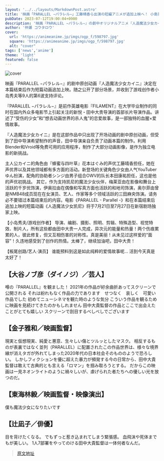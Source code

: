 ```yaml
---
layout: '../../layouts/MarkdownPost.astro'
title: '映画「PARALLEL −パラレル−」工藤晴香ら出演の短編アニメが追加上映へ！ 小島秀夫ほか激賞コメントも到着'
pubDate: 2023-07-12T19:00:04+0900
description: '映画『PARALLEL −パラレル−』の劇中オリジナルアニメ『人造魔法少女カイニ』が、本編終了後に短編アニメとして追加上映されることが決定した。これに伴い一部シーンが公開され、ゲームクリエイターの小島秀夫をはじめとする9名からの応援コメント第6弾も到着した。'
author: '仲瀬 コウタロウ'
cover:
  url: 'https://animeanime.jp/imgs/ogp_f/598797.jpg'
  square: 'https://animeanime.jp/imgs/ogp_f/598797.jpg'
  alt: "cover"
tags: ['news','anime']
theme: 'light'
featured: false
---
```


![cover](https://animeanime.jp/imgs/ogp_f/598797.jpg)

映画『PARALLEL −パラレル−』的剧中原创动画『人造魔法少女カイニ』决定在本篇结束后作为短篇动画追加上映。随之公开了部分场景，并收到了游戏创作者小岛秀夫等9人的第6波支持评论。

『PARALLEL −パラレル−』是前作英雄电影『FILAMENT』在大学毕业制作的同时在国内外众多电影节上引起关注的新悦・田中大贵导演的首部长片导演作品。讲述了“受伤的少女”和“想去动画世界的杀人鬼”的恋爱故事，是一部独特的血腥×爱情故事。

『人造魔法少女カイニ』是在这部作品中只出现了开场动画的剧中原创动画，但受到了田中导演希望制作的声音，田中导演亲自负责了动画本篇的制作。利用Blender和Vroid等免费可用的应用程序，制作了大部分动画影像，是作为独立电影的新挑战。

主人公カイニ的角色由『蜂蜜与四叶草』花本はぐみ的声优工藤晴香担任，她在声优界以及其他领域都有多方面的活动。新登场的关键角色少女由人气YouTuberゆん扮演，配角的协助者シンジ由男子组合OWV的队长本田康祐担任，这也是他的声优初挑战。
其它，作为支持凯尼的魔法少女伙伴，梅莱亚由在影像和舞台上活跃的千岁优饰演，伊奥拉由在偶像和写真方面也活跃的和地司饰演，奥尔菲由曾是NMB48成员现在在女演员、艺人、作家等多个领域活跃的三田麻央饰演。请务必不要错过本篇结束后的内容。电影《PARALLEL - Parallel -》和在本篇结束后追加上映的短篇动画《人造魔法少女凯尼》将于7月21日至7月27日在新宿剧场独家上映。

【小岛秀夫/游戏创作者】
导演、编剧、摄影、照明、剪辑、特殊造型、视觉特效、制片人，所有这些都由田中大贵一人完成，异次元的能量和热量！两个伤痕累累的人，彼此修复，但又互相伤害的对称性。真是美丽！从未见过这样爱的“面容”！久违地感受到了创作的热情。太棒了，继续加油吧，田中大贵！

【板尾创路/艺人·演员】
谁能预料到这是如此纯粹的爱情故事呢...
活到今天真是太好了！
## 【大谷ノブ彦（ダイノジ）／芸人】

噂の『PARALLEL』を観ました！ 2021年の作品が紆余曲折あってスクリーンで公開される
それは紛れもなく作品の力であります　せつなく　哀しく　可愛い作品でした
初めてニューシネマを観た時のような気分
こういう作品を観るために映画を見続けてきたのかもしれません
田中大貴監督の作品とここで出会えたことがとても嬉しい
スクリーンで刮目するべしべしでございます　　　　　　　　　　

## 【金子雅和／映画監督】

現実と仮想現実、純愛と悪意、生々しい傷とツルッとしたマスク。 相反するものが表裏ではなく並列（PARALLEL）に配置されたこの作品世界は、様々な境界線が消えタガが外れてしまった2020年代の日本社会そのもののようで恐ろしい。 しかしフィクションを優に超えた暴力が頻発する今の日常から、田中大貴監督は敢えて古典的とも言える「ロマン」を掴み取ろうとする。 だからこの映画は一見ネオンライトのように禍々しいが、虐げられた者たちへの優しい光を放つのだ。 

## 【東海林毅／映画監督・映像演出】

僕も魔法少女になりたいです

## 【辻凪子／俳優】

目を背けたくなる。 でもずっと惹き込まれてしまう緊張感。 血飛沫や死体までもが美しい。 
1人7部署をやってのける田中大貴監督は一体何者なんだ。

>[原文地址](https://animeanime.jp/article/2023/07/12/78563.html)  